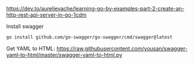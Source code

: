 https://dev.to/aurelievache/learning-go-by-examples-part-2-create-an-http-rest-api-server-in-go-1cdm

Install swagger
```bash
go install github.com/go-swagger/go-swagger/cmd/swagger@latest
```

Get YAML to HTML: https://raw.githubusercontent.com/yousan/swagger-yaml-to-html/master/swagger-yaml-to-html.py

